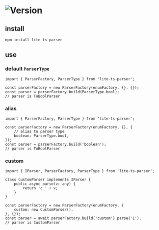 # ![Version](https://img.shields.io/badge/version-1.1.1-green.svg)

## install

```
npm install lite-ts-parser
```

## use

### default `ParserType`

```
import { ParserFactory, ParserType } from 'lite-ts-parser';

const parserFactory = new ParserFactory(enumFactory, {}, {});
const parser = parserFactory.build(ParserType.bool);
// parser is ToBoolParser
```

### alias

```
import { ParserFactory, ParserType } from 'lite-ts-parser';

const parserFactory = new ParserFactory(enumFactory, {}, {
    // alias to parser type
    boolean: ParserType.bool,
});
const parser = parserFactory.build('boolean');
// parser is ToBoolParser
```

### custom

```
import { IParser, ParserFactory, ParserType } from 'lite-ts-parser';

class CustomParser implements IParser {
    public async parse(v: any) {
        return 'c_' + v;
    }
}

const parserFactory = new ParserFactory(enumFactory, {
    custom: new CustomParser(),
}, {});
const parser = await parserFactory.build('custom').parse('1');
// parser is CustomParser
```